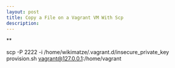 ```yaml
---
layout: post
title: Copy a File on a Vagrant VM With Scp
description:
---
```

**

scp -P 2222 -i /home/wikimatze/.vagrant.d/insecure_private_key provision.sh vagrant@127.0.0.1:/home/vagrant


